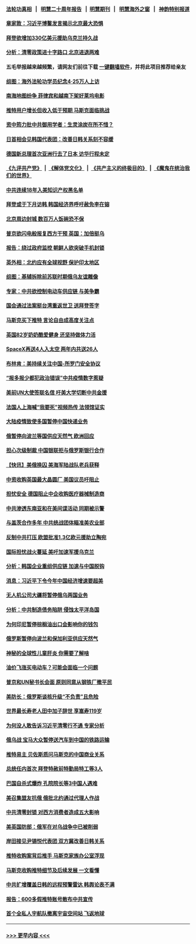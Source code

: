 #### [法轮功真相](https://github.com/gfw-breaker/truth/blob/master/README.md?t=0) &nbsp;&nbsp;|&nbsp;&nbsp; [明慧二十周年报告](https://github.com/gfw-breaker/mh-reports/blob/master/README.md?t=0) &nbsp;&nbsp;|&nbsp;&nbsp;[明慧期刊](https://github.com/gfw-breaker/mh-qikan) &nbsp;&nbsp;|&nbsp;&nbsp; [明慧海外之窗](https://github.com/gfw-breaker/mh-news/blob/master/README.md?t=0) &nbsp;&nbsp;|&nbsp;&nbsp; [神韵特别报道](https://github.com/gfw-breaker/mh-news/blob/master/shenyun.md?t=0)
#### [章家敦：习近平博鳌发言揭示北京最大恐惧](../pages/nsc418/n13722777.md?t=04290851) 
#### [拜登欲增加330亿美元援助乌克兰持久战](../pages/nsc418/n13722834.md?t=04290851) 
#### [分析：清零政策进十字路口 北京进退两难](../pages/nsc418/n13722760.md?t=04290851) 
#### 五毛举报越来越频繁，请网友们前往下载 [一键翻墙软件](https://github.com/gfw-breaker/ssr-accounts)，并将此项目推荐给亲友
#### [组图：海外法轮功学员纪念4‧25万人上访](../pages/nsc418/n13721867.md?t=04290851) 
#### [南海地图纷争 菲律宾和越南下架好莱坞电影](../pages/nsc418/n13722698.md?t=04290851) 
#### [推特用户增长但收入低于预期 马斯克面临挑战](../pages/nsc418/n13722010.md?t=04290851) 
#### [资中筠力批中共御用学者：生灵涂炭在所不惜？](../pages/nsc418/n13722601.md?t=04290851) 
#### [日首相会见韩国代表团：改善日韩关系刻不容缓](../pages/nsc418/n13722639.md?t=04290851) 
#### [德国新总理首次亚洲行去了日本 访华行程未定](../pages/nsc418/n13722597.md?t=04290851) 
#### [《九评共产党》](https://github.com/begood0513/9ping.md/blob/master/README.md) &nbsp;|&nbsp; [《解体党文化》](../../../../jtdwh.md/blob/master/README.md)  &nbsp;|&nbsp; [《共产主义的终极目的》](../../../../gczydzjmd.md/blob/master/README.md) &nbsp;|&nbsp; [《魔鬼在统治我们的世界》](../../../../mgztzwmdsj.md/blob/master/README.md) 
#### [中共连续18年入美知识产权黑名单](../pages/nsc418/n13722610.md?t=04290851) 
#### [拜登或于下月访韩 韩国经济界呼吁赦免李在镕](../pages/nsc418/n13722612.md?t=04290851) 
#### [北京周边封城 数百万人饭碗恐不保](../pages/nsc418/n13722560.md?t=04290851) 
#### [普京欲闪电般报复西方干预 英国：加倍挺乌](../pages/nsc418/n13722461.md?t=04290851) 
#### [报告：绕过政府监控 朝鲜人欲突破手机封锁](../pages/nsc418/n13722386.md?t=04290851) 
#### [英外相：北约应有全球视野 保护印太地区](../pages/nsc418/n13722320.md?t=04290851) 
#### [组图：基辅拆除前苏联时期俄乌友谊雕像](../pages/nsc418/n13722163.md?t=04290851) 
#### [专家：中共欲控制电动车供应链 与美争霸](../pages/nsc418/n13722161.md?t=04290851) 
#### [国会通过法案挺台湾重返世卫 送拜登签字](../pages/nsc418/n13722043.md?t=04290851) 
#### [马斯克买下推特 言论自由成高度关注点](../pages/nsc418/n13722017.md?t=04290851) 
#### [英国82岁奶奶酷爱健身 还坚持做体力活](../pages/nsc418/n13721554.md?t=04290851) 
#### [SpaceX再送4人入太空 两年内共送26人](../pages/nsc418/n13721995.md?t=04290851) 
#### [布林肯：美持续关注中国-所罗门安全协议](../pages/nsc418/n13721939.md?t=04290851) 
#### [“报多报少都犯政治错误”中共疫情数字惹疑](../pages/nsc418/n13721920.md?t=04290851) 
#### [美前UN大使签联名信 吁美大学切断中共金援](../pages/nsc418/n13721315.md?t=04290851) 
#### [法国人上海喊“我要死”视频热传 法领馆证实](../pages/nsc418/n13721899.md?t=04290851) 
#### [大陆疫情致使多国暂停中国快递业务](../pages/nsc418/n13721857.md?t=04290851) 
#### [俄暂停向波兰等国供应天然气 欧洲回应](../pages/nsc418/n13721702.md?t=04290851) 
#### [担心次级制裁 中国银联拒与俄罗斯银行合作](../pages/nsc418/n13721834.md?t=04290851) 
#### [【快讯】美俄换囚 美海军陆战队老兵获释](../pages/nsc418/n13721787.md?t=04290851) 
#### [中资收购英国最大晶圆厂 美国议员吁阻止](../pages/nsc418/n13721835.md?t=04290851) 
#### [担忧安全 德国阻止中企收购医疗器械制造商](../pages/nsc418/n13721809.md?t=04290851) 
#### [中共渗透东南亚和在美间谍活动 同期被示警](../pages/nsc418/n13721723.md?t=04290851) 
#### [与盖茨合作多年 中共统战团体瞄准美农业部](../pages/nsc418/n13721692.md?t=04290851) 
#### [反制中共打压 欧盟批准1.3亿欧元援助立陶宛](../pages/nsc418/n13721708.md?t=04290851) 
#### [国际担忧战火蔓延 美吁加速军援乌克兰](../pages/nsc418/n13721639.md?t=04290851) 
#### [分析：韩国企业重组供应链 加速与中国脱钩](../pages/nsc418/n13721557.md?t=04290851) 
#### [消息：习近平下令今年中国经济增速要超美](../pages/nsc418/n13721445.md?t=04290851) 
#### [无人机公司大疆将暂停俄乌两国业务](../pages/nsc418/n13721365.md?t=04290851) 
#### [分析：中共制造债务陷阱 侵蚀太平洋岛国](../pages/nsc418/n13718976.md?t=04290851) 
#### [为何印尼暂停棕榈油出口会影响你的钱包](../pages/nsc418/n13721205.md?t=04290851) 
#### [俄罗斯暂停向波兰和保加利亚供应天然气](../pages/nsc418/n13721253.md?t=04290851) 
#### [神秘的全球性儿童肝炎 你需要了解啥](../pages/nsc418/n13721188.md?t=04290851) 
#### [油价飞涨买电动车？可能会面临一个问题](../pages/nsc418/n13721191.md?t=04290851) 
#### [普京和UN秘书长会面 原则同意从钢铁厂撤平民](../pages/nsc418/n13721026.md?t=04290851) 
#### [美防长：俄罗斯谈核升级“不负责”且危险](../pages/nsc418/n13721193.md?t=04290851) 
#### [世界最长寿老人田中加子辞世 享嵩寿119岁](../pages/nsc418/n13720695.md?t=04290851) 
#### [为何没人敢告诉习近平清零行不通 专家分析](../pages/nsc418/n13720943.md?t=04290851) 
#### [俄乌战 宝马大众暂停送汽车到中国的铁路运输](../pages/nsc418/n13721133.md?t=04290851) 
#### [推特易主 贝佐斯质问马斯克的中国商业关系](../pages/nsc418/n13721162.md?t=04290851) 
#### [总统任内首次 拜登特赦前特勤局特工等3人](../pages/nsc418/n13721087.md?t=04290851) 
#### [巴国自杀式爆炸 孔院院长等3中国人遇难](../pages/nsc418/n13721035.md?t=04290851) 
#### [美召集盟友抗俄 俄批北约通过代理人作战](../pages/nsc418/n13720984.md?t=04290851) 
#### [中共清零封锁 对西方消费者造成五大影响](../pages/nsc418/n13721086.md?t=04290851) 
#### [美英国防部：俄军在对乌战争中已被削弱](../pages/nsc418/n13720944.md?t=04290851) 
#### [岸田接见尹锡悦代表团 双方冀改善日韩关系](../pages/nsc418/n13720891.md?t=04290851) 
#### [推特收购案背后推手 马斯克家族办公室浮现](../pages/nsc418/n13720866.md?t=04290851) 
#### [马斯克收购推特细节及后续发展 一文看懂](../pages/nsc418/n13720795.md?t=04290851) 
#### [中共扩增覆盖日韩的远程预警雷达 韩舆论表不满](../pages/nsc418/n13720659.md?t=04290851) 
#### [报告：600多假推特账号散布中共宣传](../pages/nsc418/n13720480.md?t=04290851) 
#### [首个全私人宇航队撤离宇宙空间站 飞返地球](../pages/nsc418/n13720435.md?t=04290851) 

----
#### [ >>> 更早内容 <<< ](../indexes/nsc418-earlier.md)

